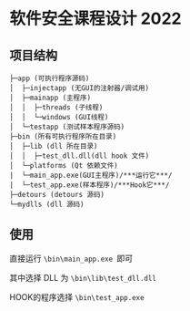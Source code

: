 # 软件安全课程设计 2022

## 项目结构

```
├─app (可执行程序源码)
│  ├─injectapp (无GUI的注射器/调试用)
│  ├─mainapp (主程序)
│  │  ├─threads (子线程)
│  │  └─windows (GUI线程)
│  └─testapp (测试样本程序源码)
├─bin (所有可执行程序所在目录)
│  ├─lib (dll 所在目录)
│  │  ├─test_dll.dll(dll hook 文件)
│  └─platforms (Qt 依赖文件)
|  └─main_app.exe(GUI主程序)/***运行它***/
|  └─test_app.exe(样本程序)/***Hook它***/
├─detours (detours 源码)
└─mydlls (dll 源码)
```

## 使用

直接运行 `\bin\main_app.exe `即可

其中选择 DLL 为 `\bin\lib\test_dll.dll`

HOOK的程序选择 `\bin\test_app.exe`
